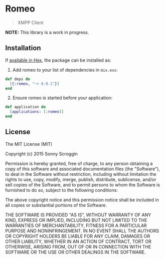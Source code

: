 # Romeo

> XMPP Client

**NOTE:** This library is a work in progress.

## Installation

If [available in Hex](https://hex.pm/docs/publish), the package can be installed as:

1. Add romeo to your list of dependencies in `mix.exs`:

```elixir
def deps do
  [{:romeo, "~> 0.0.1"}]
end
```

2. Ensure romeo is started before your application:

```elixir
def application do
  [applications: [:romeo]]
end
```

## License

The MIT License (MIT)

Copyright (c) 2015 Sonny Scroggin

Permission is hereby granted, free of charge, to any person obtaining a copy
of this software and associated documentation files (the "Software"), to deal
in the Software without restriction, including without limitation the rights
to use, copy, modify, merge, publish, distribute, sublicense, and/or sell
copies of the Software, and to permit persons to whom the Software is
furnished to do so, subject to the following conditions:

The above copyright notice and this permission notice shall be included in all
copies or substantial portions of the Software.

THE SOFTWARE IS PROVIDED "AS IS", WITHOUT WARRANTY OF ANY KIND, EXPRESS OR
IMPLIED, INCLUDING BUT NOT LIMITED TO THE WARRANTIES OF MERCHANTABILITY,
FITNESS FOR A PARTICULAR PURPOSE AND NONINFRINGEMENT. IN NO EVENT SHALL THE
AUTHORS OR COPYRIGHT HOLDERS BE LIABLE FOR ANY CLAIM, DAMAGES OR OTHER
LIABILITY, WHETHER IN AN ACTION OF CONTRACT, TORT OR OTHERWISE, ARISING FROM,
OUT OF OR IN CONNECTION WITH THE SOFTWARE OR THE USE OR OTHER DEALINGS IN THE
SOFTWARE.
